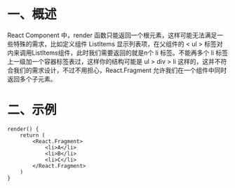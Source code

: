 # 一、概述

React Component 中，render 函数只能返回一个根元素，这样可能无法满足一些特殊的需求，比如定义组件 ListItems 显示列表项，在父组件的 < ul > 标签对内来调用ListItems组件，此时我们需要返回的就是n个 li 标签。不能再多个 li 标签上一级加一个容器标签表过，这样你的结构可能是 ul > div > li 这样的，这并不符合我们的需求设计，不过不用担心，React.Fragment 允许我们在一个组件中同时返回多个子元素。

# 二、示例

```react
render() {
    return (
        <React.Fragment>
            <li>A</li>
            <li>B</li>
            <li>C</li>
        </React.Fragment>
    )
}
```

